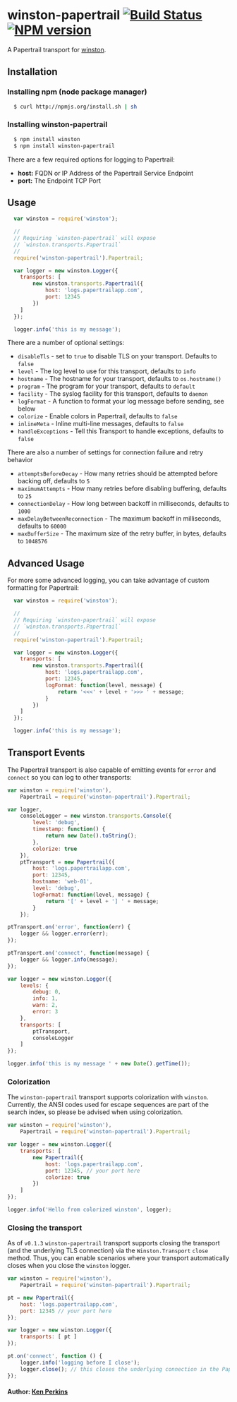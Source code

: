 # winston-papertrail [![Build Status](https://secure.travis-ci.org/kenperkins/winston-papertrail.png?branch=master)](http://travis-ci.org/kenperkins/winston-papertrail) [![NPM version](https://badge.fury.io/js/winston-papertrail.png)](http://badge.fury.io/js/winston-papertrail)

A Papertrail transport for [winston][0].

## Installation

### Installing npm (node package manager)

``` bash
  $ curl http://npmjs.org/install.sh | sh
```

### Installing winston-papertrail

``` bash
  $ npm install winston
  $ npm install winston-papertrail
```

There are a few required options for logging to Papertrail:

* __host:__ FQDN or IP Address of the Papertrail Service Endpoint
* __port:__ The Endpoint TCP Port


## Usage
``` js
  var winston = require('winston');

  //
  // Requiring `winston-papertrail` will expose
  // `winston.transports.Papertrail`
  //
  require('winston-papertrail').Papertrail;

  var logger = new winston.Logger({
  	transports: [
  		new winston.transports.Papertrail({
  			host: 'logs.papertrailapp.com',
  			port: 12345
  		})
  	]
  });

  logger.info('this is my message');
```

There are a number of optional settings:

- `disableTls` - set to `true` to disable TLS on your transport. Defaults to `false`
- `level` - The log level to use for this transport, defaults to `info`
- `hostname` - The hostname for your transport, defaults to `os.hostname()`
- `program` - The program for your transport, defaults to `default`
- `facility` - The syslog facility for this transport, defaults to `daemon`
- `logFormat` - A function to format your log message before sending, see below
- `colorize` - Enable colors in Papertrail, defaults to `false`
- `inlineMeta` - Inline multi-line messages, defaults to `false`
- `handleExceptions` - Tell this Transport to handle exceptions, defaults to `false`

There are also a number of settings for connection failure and retry behavior

- `attemptsBeforeDecay` - How many retries should be attempted before backing off, defaults to `5`
- `maximumAttempts` - How many retries before disabling buffering, defaults to `25`
- `connectionDelay` - How long between backoff in milliseconds, defaults to `1000`
- `maxDelayBetweenReconnection` - The maximum backoff in milliseconds, defaults to `60000`
- `maxBufferSize` - The maximum size of the retry buffer, in bytes, defaults to `1048576`

## Advanced Usage

For more some advanced logging, you can take advantage of custom formatting for
Papertrail:

``` js
  var winston = require('winston');

  //
  // Requiring `winston-papertrail` will expose
  // `winston.transports.Papertrail`
  //
  require('winston-papertrail').Papertrail;

  var logger = new winston.Logger({
  	transports: [
  		new winston.transports.Papertrail({
  			host: 'logs.papertrailapp.com',
  			port: 12345,
  			logFormat: function(level, message) {
  			    return '<<<' + level + '>>> ' + message;
  			}
  		})
  	]
  });

  logger.info('this is my message');
```

## Transport Events

The Papertrail transport is also capable of emitting events for `error` and `connect` so you can log to other transports:

``` js
var winston = require('winston'),
	Papertrail = require('winston-papertrail').Papertrail;

var logger,
	consoleLogger = new winston.transports.Console({
		level: 'debug',
		timestamp: function() {
			return new Date().toString();
		},
		colorize: true
	}),
	ptTransport = new Papertrail({
		host: 'logs.papertrailapp.com',
		port: 12345,
		hostname: 'web-01',
		level: 'debug',
		logFormat: function(level, message) {
			return '[' + level + '] ' + message;
		}
	});

ptTransport.on('error', function(err) {
	logger && logger.error(err);
});

ptTransport.on('connect', function(message) {
	logger && logger.info(message);
});

var logger = new winston.Logger({
	levels: {
		debug: 0,
		info: 1,
		warn: 2,
		error: 3
	},
	transports: [
		ptTransport,
		consoleLogger
	]
});

logger.info('this is my message ' + new Date().getTime());
```

### Colorization

The `winston-papertrail` transport supports colorization with `winston`. Currently, the ANSI codes used for escape sequences are part of the search index, so please be advised when using colorization.

```Javascript
var winston = require('winston'),
    Papertrail = require('winston-papertrail').Papertrail;

var logger = new winston.Logger({
    transports: [
        new Papertrail({
            host: 'logs.papertrailapp.com',
            port: 12345, // your port here
            colorize: true
        })
    ]
});

logger.info('Hello from colorized winston', logger);
```

### Closing the transport

As of `v0.1.3` `winston-papertrail` transport supports closing the transport (and the underlying TLS connection) via the `Winston.Transport` `close` method. Thus, you can enable scenarios where your transport automatically closes when you close the `winston` logger.

```Javascript
var winston = require('winston'),
    Papertrail = require('winston-papertrail').Papertrail;

pt = new Papertrail({
    host: 'logs.papertrailapp.com',
    port: 12345 // your port here
});

var logger = new winston.Logger({
    transports: [ pt ]
});

pt.on('connect', function () {
    logger.info('logging before I close');
    logger.close(); // this closes the underlying connection in the Papertrail transport
});
```

#### Author: [Ken Perkins](http://blog.clipboard.com)

[0]: https://github.com/flatiron/winston
